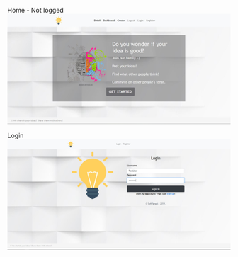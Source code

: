 Home - Not logged
![](https://github.com/tmollov/Angular_SoftTerest/blob/master/Preview_Images/HomePage_GUEST.JPG?raw=true)

Login
![](https://github.com/tmollov/Angular_SoftTerest/blob/master/Preview_Images/LoginPage.jpg?raw=true)
